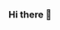 ### Hi there 👋

<!--
**AJStolp/AJStolp** is a ✨ _special_ ✨ repository because its `README.md` (this file) appears on your GitHub profile.

Here are some ideas to get you started:

- 🔭 In the kitchen, I have several projects that are being baked.
<ul>
      <li>I am working on a fishing report site for a more comprehensive report guide.</li>
      </ul>
- 🌱 I’m currently learning ...
- 👯 I’m looking to collaborate on ...
- 🤔 I’m looking for help with ...
- 💬 Ask me about ...
- 📫 How to reach me: ...
- 😄 Pronouns: ...
- ⚡ Fun fact: ...
-->
